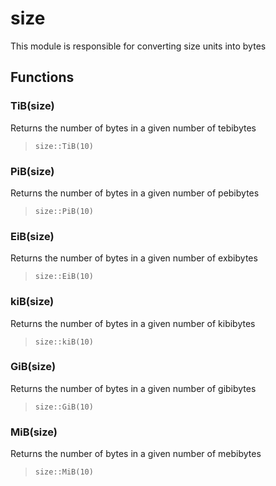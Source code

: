 
# size

 This module is responsible for converting size units into bytes
## Functions

### TiB(size)

Returns the number of bytes in a given number of tebibytes

> ```tremor
> size::TiB(10)
> ```


### PiB(size)

Returns the number of bytes in a given number of pebibytes

> ```tremor
> size::PiB(10)
> ```


### EiB(size)

Returns the number of bytes in a given number of exbibytes

> ```tremor
> size::EiB(10)
> ```


### kiB(size)

Returns the number of bytes in a given number of kibibytes

> ```tremor
> size::kiB(10)
> ```


### GiB(size)

Returns the number of bytes in a given number of gibibytes

> ```tremor
> size::GiB(10)
> ```


### MiB(size)

Returns the number of bytes in a given number of mebibytes

> ```tremor
> size::MiB(10)
> ```
